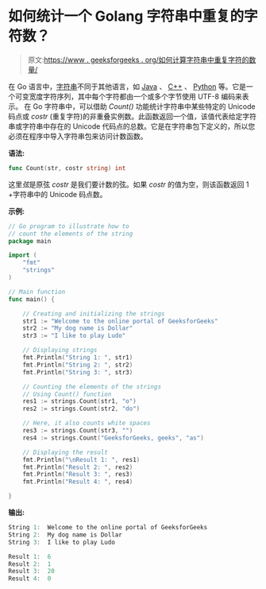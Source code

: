 # 如何统计一个 Golang 字符串中重复的字符数？

> 原文:[https://www . geeksforgeeks . org/如何计算字符串中重复字符的数量/](https://www.geeksforgeeks.org/how-to-count-the-number-of-repeated-characters-in-a-golang-string/)

在 Go 语言中，[字符串](https://www.geeksforgeeks.org/strings-in-golang/)不同于其他语言，如 [Java](https://www.geeksforgeeks.org/java/) 、 [C++](https://www.geeksforgeeks.org/c-plus-plus/) 、 [Python](https://www.geeksforgeeks.org/python-programming-language/) 等。它是一个可变宽度字符序列，其中每个字符都由一个或多个字节使用 UTF-8 编码来表示。
在 Go 字符串中，可以借助 *Count()* 功能统计字符串中某些特定的 Unicode 码点或 *costr* (重复字符)的非重叠实例数。此函数返回一个值，该值代表给定字符串或字符串中存在的 Unicode 代码点的总数。它是在字符串包下定义的，所以您必须在程序中导入字符串包来访问计数函数。

**语法:**

```go
func Count(str, costr string) int
```

这里*弦*是原弦 *costr* 是我们要计数的弦。如果 *costr* 的值为空，则该函数返回 1 +字符串中的 Unicode 码点数。

**示例:**

```go
// Go program to illustrate how to
// count the elements of the string
package main

import (
    "fmt"
    "strings"
)

// Main function
func main() {

    // Creating and initializing the strings
    str1 := "Welcome to the online portal of GeeksforGeeks"
    str2 := "My dog name is Dollar"
    str3 := "I like to play Ludo"

    // Displaying strings
    fmt.Println("String 1: ", str1)
    fmt.Println("String 2: ", str2)
    fmt.Println("String 3: ", str3)

    // Counting the elements of the strings
    // Using Count() function
    res1 := strings.Count(str1, "o")
    res2 := strings.Count(str2, "do")

    // Here, it also counts white spaces
    res3 := strings.Count(str3, "")
    res4 := strings.Count("GeeksforGeeks, geeks", "as")

    // Displaying the result
    fmt.Println("\nResult 1: ", res1)
    fmt.Println("Result 2: ", res2)
    fmt.Println("Result 3: ", res3)
    fmt.Println("Result 4: ", res4)

}
```

**输出:**

```go
String 1:  Welcome to the online portal of GeeksforGeeks
String 2:  My dog name is Dollar
String 3:  I like to play Ludo

Result 1:  6
Result 2:  1
Result 3:  20
Result 4:  0

```